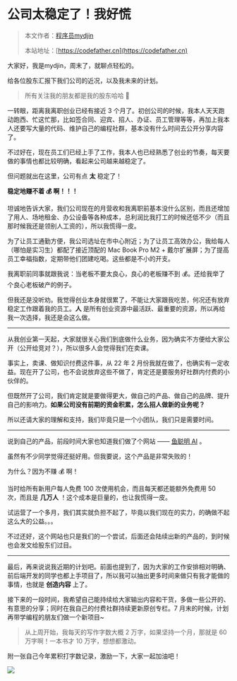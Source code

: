 # 公司太稳定了！我好慌

> 本文作者：[程序员mydjin](https://yuyuanweb.feishu.cn/wiki/Abldw5WkjidySxkKxU2cQdAtnah)
>
> 本站地址：[https://codefather.cn](https://codefather.cn)

大家好，我是mydjin，周末了，就聊点轻松的。

给各位股东汇报下我们公司的近况，以及我未来的计划。

> 所有关注我的朋友都是我的股东哈哈 🌹

一转眼，距离我离职创业已经有接近 3 个月了。初创公司的时候，我本人天天跑动跑西、忙这忙那，比如签合同、迎宾、招人、办证、员工管理等等，再加上我本人还要写大量的代码、维护自己的编程社群，基本没有什么时间去公开分享内容了。

不过好在，现在员工们已经上手了工作，我本人也已经熟悉了创业的节奏，每天要做的事情也都比较明确，看起来公司越来越稳定了。

但问题就出在这里，公司有点 **太** 稳定了！

**稳定地赚不着 💰 啊！！！**

坦诚地告诉大家，我们公司现在的月营收和我离职前基本没什么区别，而且还增加了用人、场地租金、办公设备等各种成本，总利润比我打工的时候还低不少（而且那时候我还是领别人工资的），所以我慌得一皮。

为了让员工通勤方便，我公司选址在市中心附近；为了让员工高效办公，我给每人（哪怕是实习生）都配了接近顶配的 Mac Book Pro M2 + 戴尔扩展屏；为了提高员工幸福指数，定期带他们团建吃喝。这些都是不小的开支。

我离职前同事就跟我说：当老板不要太良心，良心的老板赚不到 💰。还给我举了个良心老板破产的例子。

但我还是没听劝。我觉得创业本身就很累了，不能让大家跟我吃苦，何况还有放弃稳定工作跟着我的员工。**人** 是所有创业资源中最活跃、最重要的资源，所以再给我一次选择，我还是会这么做。



------


从我创业第一天起，大家就很关心我们到底做什么业务，因为确实不方便给大家公开（公开给竞对？），所以很多人会觉得我们在卖课。

事实上，卖课、做知识付费这件事，从 22 年 2 月份我就在做了，也确实有一定收益。现在开了公司，也不会说放弃这些不做了，肯定还是要服务好社群内付费的小伙伴的。

但既然开了公司，我们肯定就是要做得更大，做自己的产品、做自己的品牌、提升自己的影响力。**如果公司没有前期的资金积累，怎么招人做新的业务呢？**

所以还请大家的理解和支持，我们毕竟只是一个小团队，我们只是需要时间。



------


说到自己的产品，前段时间大家也知道我们做了个网站 —— [鱼聪明 AI](http://mp.weixin.qq.com/s?__biz=MzI1NDczNTAwMA==&mid=2247543994&idx=1&sn=2d73db59fa67357ae44e8db91aac10bf&chksm=e9c2cb4ddeb5425bea9b6fbe103b63bba381d9c380e2e8f55e6aa120522ee8ace2e8e19a7174&scene=21#wechat_redirect) 。

虽然有不少同学觉得还挺好用。但我要说，这个产品是非常失败的！

为什么？因为不赚 💰 啊！

当时给所有新用户每人免费 100 次使用机会，而且每天都还能额外免费用 50 次，而且是 **几万人** ！这个成本是巨量的，也让我慌得一皮。

试运营了一个多月，我们其实就负担不起了，毕竟以我们现在的实力，的确做不起这么大的公益。。。

不过还好，这个网站也只是我们的一个尝试，后面还会陆续出新的产品的，到时候也会发文给股东们过目。



------



最后，再来说说我近期的计划吧。前面也提到了，因为大家的工作安排相对明确、前后端开发的同学也都上手项目了，所以我可以抽出更多时间来做只有我才能做的事情，也就是 **创造内容** 上了。

接下来的一段时间，我希望自己能持续给大家输出内容和干货，多做一些公开的、有意思的分享；同时在我自己的付费社群持续更新原创专栏。7 月末的时候，计划再带学编程的朋友们做一个新项目~

> 从上周开始，我每天的写作字数大概 2 万字，如果坚持一个月，那就是 60 万字啊！一本书才 10 万字，想想都激动。

附一张自己今年累积打字数记录，激励一下，大家一起加油吧！

![](https://pic.yupi.icu/5563/202311041305134.png)